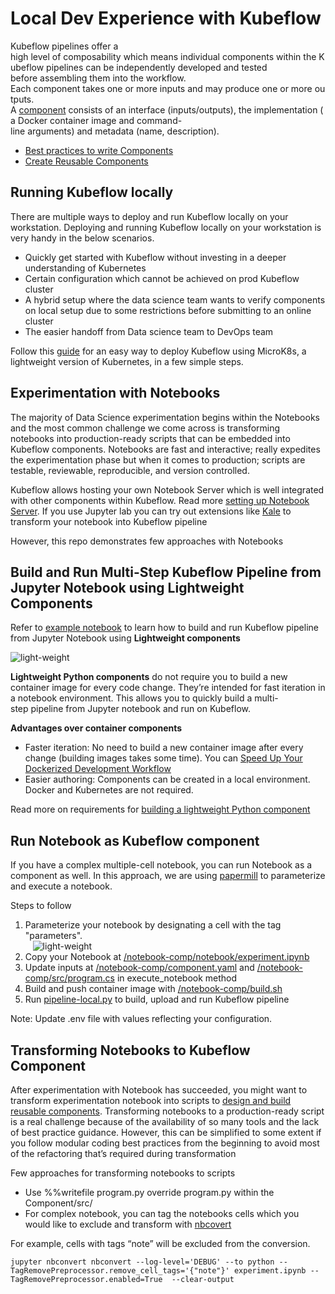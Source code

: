 # Local Dev Experience with Kubeflow

Kubeflow pipelines offer a high level of composability which means individual components within the Kubeflow pipelines can be independently
developed and tested before assembling them into the workflow. Each component takes one or more inputs and may produce one or more outputs.<BR>
A [component](https://www.kubeflow.org/docs/pipelines/overview/concepts/component/) consists of an interface (inputs/outputs), the implementation (a Docker container image and command-line arguments) and metadata (name, description).<BR>

- [Best practices to write Components](https://www.kubeflow.org/docs/pipelines/sdk/best-practices/)
- [Create Reusable Components](https://www.kubeflow.org/docs/pipelines/sdk/component-development/)

## Running Kubeflow locally

There are multiple ways to deploy and run Kubeflow locally on your workstation. Deploying and running Kubeflow locally on your workstation is very handy in the below scenarios.

- Quickly get started with Kubeflow without investing in a deeper understanding of Kubernetes
- Certain configuration which cannot be achieved on prod Kubeflow cluster
- A hybrid setup where the data science team wants to verify components on local setup due to some restrictions before submitting to an online cluster
- The easier handoff from Data science team to DevOps team

Follow this [guide](https://ubuntu.com/tutorials/deploy-kubeflow-ubuntu-windows-mac#1-overview) for an easy way to deploy Kubeflow using MicroK8s, a lightweight version of Kubernetes, in a few simple steps.

## Experimentation with Notebooks

The majority of Data Science experimentation begins within the Notebooks and the most common challenge we come across is transforming notebooks into production-ready scripts that can be embedded into Kubeflow components. Notebooks are fast and interactive; really expedites the experimentation phase but when it comes to production; scripts are testable, reviewable, reproducible, and version controlled.

Kubeflow allows hosting your own Notebook Server which is well integrated with other components within Kubeflow. Read more [setting up Notebook Server](https://www.kubeflow.org/docs/notebooks/). If you use Jupyter lab you can try out extensions like [Kale](https://github.com/kubeflow-kale/kale) to transform your notebook into Kubeflow pipeline

However, this repo demonstrates few approaches with Notebooks

## Build and Run Multi-Step Kubeflow Pipeline from Jupyter Notebook using Lightweight Components

Refer to [example notebook](../code/experimentation-notebooks/multistep_kfp_notebook.ipynb) to learn how to build and run Kubeflow pipeline from Jupyter Notebook using **Lightweight components**

![light-weight](./diagrams/notebook.gif)

**Lightweight Python components** do not require you to build a new container image for every code change. They’re intended for fast iteration in a notebook environment. This allows you to quickly build a multi-step pipeline from Jupyter notebook and run on Kubeflow.<BR>

**Advantages over container components**

- Faster iteration: No need to build a new container image after every change (building images takes some time). You can [Speed Up Your Dockerized Development Workflow](./docs/dev-locally-on-docker.md)
- Easier authoring: Components can be created in a local environment. Docker and Kubernetes are not required.

Read more on requirements for [building a lightweight Python component](https://www.kubeflow.org/docs/pipelines/sdk/lightweight-python-components/)

## Run Notebook as Kubeflow component

If you have a complex multiple-cell notebook, you can run Notebook as a component as well. In this approach, we are using [papermill]( https://papermill.readthedocs.io/en/latest/) to parameterize and execute a notebook.

Steps to follow

1. Parameterize your notebook by designating a cell with the tag "parameters".<br>
   ![light-weight](./diagrams/parameters.gif)
2. Copy your Notebook at [/notebook-comp/notebook/experiment.ipynb](../code/notebook-comp/notebook/experiment.ipynb)
3. Update inputs at [/notebook-comp/component.yaml](../code/notebook-comp/component.yaml) and [/notebook-comp/src/program.cs](../code/notebook-comp/src/program.py) in execute_notebook method
4. Build and push container image with [/notebook-comp/build.sh](../code/notebook-comp/build.sh)
5. Run [pipeline-local.py](../code/pipeline-local.py) to build, upload and run Kubeflow pipeline

Note: Update .env file with values reflecting your configuration.

## Transforming Notebooks to Kubeflow Component

After experimentation with Notebook has succeeded, you might want to transform experimentation notebook into scripts to [design and build reusable components](https://www.kubeflow.org/docs/pipelines/sdk/component-development/).
Transforming notebooks to a production-ready script is a real challenge because of the availability of so many tools and the lack of best practice guidance. However, this can be simplified to some extent if you follow modular coding best practices from the beginning to avoid most of the refactoring that’s required during transformation

Few approaches for transforming notebooks to scripts

- Use %%writefile program.py override program.py within the Component/src/
- For complex notebook, you can tag the notebooks cells which you would like to exclude and transform with [nbcovert]( https://pypi.org/project/nbconvert/)

For example, cells with tags “note” will be excluded from the conversion.

```
jupyter nbconvert nbconvert --log-level='DEBUG' --to python --TagRemovePreprocessor.remove_cell_tags='{"note"}' experiment.ipynb --TagRemovePreprocessor.enabled=True  --clear-output
```
